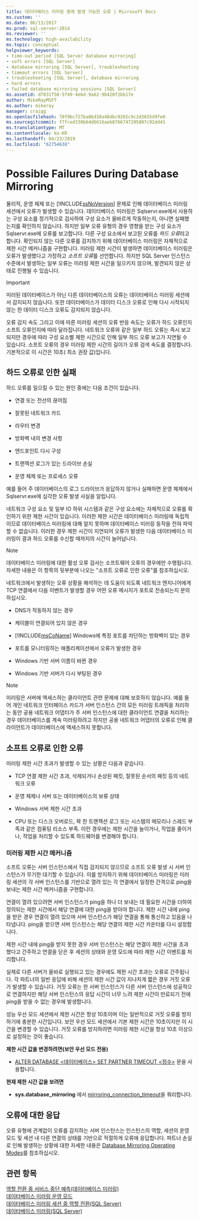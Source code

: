 ```yaml
---
title: 데이터베이스 미러링 중에 발생 가능한 오류 | Microsoft Docs
ms.custom: ''
ms.date: 06/13/2017
ms.prod: sql-server-2014
ms.reviewer: ''
ms.technology: high-availability
ms.topic: conceptual
helpviewer_keywords:
- time-out period [SQL Server database mirroring]
- soft errors [SQL Server]
- database mirroring [SQL Server], troubleshooting
- timeout errors [SQL Server]
- troubleshooting [SQL Server], database mirroring
- hard errors
- failed database mirroring sessions [SQL Server]
ms.assetid: d7031f58-5f49-4e6d-9a62-9b420f2bb17e
author: MikeRayMSFT
ms.author: mikeray
manager: craigg
ms.openlocfilehash: 70f9bc727ba86d10a48dbc9265c9c2d3655d9fe0
ms.sourcegitcommit: f7fced330b64d6616aeb8766747295807c92dd41
ms.translationtype: MT
ms.contentlocale: ko-KR
ms.lasthandoff: 04/23/2019
ms.locfileid: "62754638"
---
```

# <a name="possible-failures-during-database-mirroring"></a>Possible Failures During Database Mirroring
  물리적, 운영 체제 또는 [!INCLUDE[ssNoVersion](../../includes/ssnoversion-md.md)] 문제로 인해 데이터베이스 미러링 세션에서 오류가 발생할 수 있습니다. 데이터베이스 미러링은 Sqlservr.exe에서 사용하는 구성 요소를 정기적으로 검사하여 구성 요소가 올바르게 작동하는지, 아니면 실패했는지를 확인하지 않습니다. 하지만 일부 오류 유형의 경우 영향을 받는 구성 요소가 Sqlservr.exe에 오류를 보고합니다. 다른 구성 요소에서 보고된 오류를 *하드 오류*라고 합니다. 확인되지 않는 다른 오류를 감지하기 위해 데이터베이스 미러링은 자체적으로 제한 시간 메커니즘을 구현합니다. 미러링 제한 시간이 발생하면 데이터베이스 미러링은 오류가 발생했다고 가정하고 *소프트 오류*를 선언합니다. 하지만 SQL Server 인스턴스 수준에서 발생하는 일부 오류는 미러링 제한 시간을 일으키지 않으며, 발견되지 않은 상태로 진행될 수 있습니다.  
  
> [!IMPORTANT]  
>  미러된 데이터베이스가 아닌 다른 데이터베이스의 오류는 데이터베이스 미러링 세션에서 감지되지 않습니다. 또한 데이터베이스가 데이터 디스크 오류로 인해 다시 시작되지 않는 한 데이터 디스크 오류도 감지되지 않습니다.  
  
 오류 감지 속도 그리고 이에 따른 미러링 세션의 오류 반응 속도는 오류가 하드 오류인지 소프트 오류인지에 따라 달라집니다. 네트워크 오류와 같은 일부 하드 오류는 즉시 보고되지만 경우에 따라 구성 요소별 제한 시간으로 인해 일부 하드 오류 보고가 지연될 수 있습니다. 소프트 오류의 경우 미러링 제한 시간의 길이가 오류 검색 속도를 결정합니다. 기본적으로 이 시간은 10초( 최소 권장 값)입니다.  
  
## <a name="failures-due-to-hard-errors"></a>하드 오류로 인한 실패  
 하드 오류를 일으킬 수 있는 원인 중에는 다음 조건이 있습니다.  
  
-   연결 또는 전선의 끊어짐  
  
-   잘못된 네트워크 카드  
  
-   라우터 변경  
  
-   방화벽 내의 변경 사항  
  
-   엔드포인트 다시 구성  
  
-   트랜잭션 로그가 있는 드라이브 손실  
  
-   운영 체제 또는 프로세스 오류  
  
 예를 들어 주 데이터베이스의 로그 드라이브가 응답하지 않거나 실패하면 운영 체제에서 Sqlservr.exe에 심각한 오류 발생 사실을 알립니다.  
  
 네트워크 구성 요소 및 일부 IO 하위 시스템과 같은 구성 요소에는 자체적으로 오류를 확인하기 위한 제한 시간이 있습니다. 이러한 제한 시간은 데이터베이스 미러링에 독립적이므로 데이터베이스 미러링에 대해 알지 못하며 데이터베이스 미러링 동작을 전혀 파악할 수 없습니다. 이러한 경우 제한 시간이 지연되어 오류가 발생한 다음 데이터베이스 미러링이 결과 하드 오류를 수신할 때까지의  시간이 늘어납니다.  
  
> [!NOTE]  
>  데이터베이스 미러링에 대한 활성 오류 검사는 소프트웨어 오류의 경우에만 수행됩니다. 자세한 내용은 이 항목의 뒷부분에 나오는 "소프트 오류로 인한 오류"를 참조하십시오.  
  
 네트워크에서 발생하는 오류 상황을 해석하는 데 도움이 되도록 네트워크 엔지니어에게 TCP 연결에서 다음 이벤트가 발생할 경우 어떤 오류 메시지가 포트로 전송되는지 문의하십시오.  
  
-   DNS가 작동하지 않는 경우  
  
-   케이블이 연결되어 있지 않은 경우  
  
-   [!INCLUDE[msCoName](../../includes/msconame-md.md)] Windows에 특정 포트를 차단하는 방화벽이 있는 경우  
  
-   포트를 모니터링하는 애플리케이션에서 오류가 발생한 경우  
  
-   Windows 기반 서버 이름이 바뀐 경우  
  
-   Windows 기반 서버가 다시 부팅된 경우  
  
> [!NOTE]  
>  미러링은 서버에 액세스하는 클라이언트 관련 문제에 대해 보호하지 않습니다. 예를 들어 개인 네트워크 인터페이스 카드가 서버 인스턴스 간의 모든 미러링 트래픽을 처리하는 동안 공용 네트워크 어댑터가 주 서버 인스턴스에 대한 클라이언트 연결을 처리하는 경우 데이터베이스를 계속 미러링하려고 하지만 공용 네트워크 어댑터의 오류로 인해 클라이언트가 데이터베이스에 액세스하지 못합니다.  
  
## <a name="failures-due-to-soft-errors"></a>소프트 오류로 인한 오류  
 미러링 제한 시간 초과가 발생할 수 있는 상황은 다음과 같습니다.  
  
-   TCP 연결 제한 시간 초과, 삭제되거나 손상된 패킷, 잘못된 순서의 패킷 등의 네트워크 오류  
  
-   운영 체제나 서버 또는 데이터베이스의 보류 상태  
  
-   Windows 서버 제한 시간 초과  
  
-   CPU 또는 디스크 오버로드, 꽉 찬 트랜잭션 로그 또는 시스템의 메모리나 스레드 부족과 같은 컴퓨팅 리소스 부족. 이런 경우에는 제한 시간을 늘이거나, 작업을 줄이거나, 작업을 처리할 수 있도록 하드웨어를 변경해야 합니다.  
  
### <a name="the-mirroring-time-out-mechanism"></a>미러링 제한 시간 메커니즘  
 소프트 오류는 서버 인스턴스에서 직접 감지되지 않으므로 소프트 오류 발생 시 서버 인스턴스가 무기한 대기할 수 있습니다. 이를 방지하기 위해 데이터베이스 미러링은 미러링 세션의 각 서버 인스턴스를 기반으로 열려 있는 각 연결에서 일정한 간격으로 ping을 보내는 제한 시간 메커니즘을 구현합니다.  
  
 연결이 열려 있으려면 서버 인스턴스가 ping을 하나 더 보내는 데 필요한 시간을 더하여 정의되는 제한 시간에서 해당 연결에 대한 ping을 받아야 합니다. 제한 시간 내에 ping을 받은 경우 연결이 열려 있으며 서버 인스턴스가 해당 연결을 통해 통신하고 있음을 나타냅니다. ping을 받으면 서버 인스턴스는 해당 연결의 제한 시간 카운터를 다시 설정합니다.  
  
 제한 시간 내에 ping을 받지 못한 경우 서버 인스턴스는 해당 연결이 제한 시간을 초과했다고 간주하고 연결을 닫은 후 세션의 상태와 운영 모드에 따라 제한 시간 이벤트를 처리합니다.  
  
 실제로 다른 서버가 올바로 실행되고 있는 경우에도 제한 시간 초과는 오류로 간주됩니다. 각 파트너의 일반 응답에 비해 세션의 제한 시간 값이 지나치게 짧은 경우 거짓 오류가 발생할 수 있습니다. 거짓 오류는 한 서버 인스턴스가 다른 서버 인스턴스에 성공적으로 연결하지만 해당 서버 인스턴스의 응답 시간이 너무 느려 제한 시간이 만료되기 전에 ping을 받을 수 없는 경우에 발생합니다.  
  
 성능 우선 모드 세션에서 제한 시간은 항상 10초이며 이는 일반적으로 거짓 오류를 방지하기에 충분한 시간입니다. 보안 우선 모드 세션에서 기본 제한 시간은 10초이지만 이 시간을 변경할 수 있습니다. 거짓 오류를 방지하려면 미러링 제한 시간을 항상 10초 이상으로 설정하는 것이 좋습니다.  
  
 **제한 시간 값을 변경하려면(보안 우선 모드 전용)**  
  
-   [ALTER DATABASE \<데이터베이스> SET PARTNER TIMEOUT \<정수>](/sql/t-sql/statements/alter-database-transact-sql) 문을 사용합니다.  
  
 **현재 제한 시간 값을 보려면**  
  
-   **sys.database_mirroring** 에서 [mirroring_connection_timeout](/sql/relational-databases/system-catalog-views/sys-database-mirroring-transact-sql)을 쿼리합니다.  
  
## <a name="responding-to-an-error"></a>오류에 대한 응답  
 오류 유형에 관계없이 오류를 감지하는 서버 인스턴스는 인스턴스의 역할, 세션의 운영 모드 및 세션 내 다른 연결의 상태를 기반으로 적절하게 오류에 응답합니다. 파트너 손실로 인해 발생하는 상황에 대한 자세한 내용은 [Database Mirroring Operating Modes](database-mirroring-operating-modes.md)를 참조하십시오.  
  
## <a name="see-also"></a>관련 항목  
 [역할 전환 중 서비스 중단 예측&#40;데이터베이스 미러링&#41;](estimate-the-interruption-of-service-during-role-switching-database-mirroring.md)   
 [데이터베이스 미러링 운영 모드](database-mirroring-operating-modes.md)   
 [데이터베이스 미러링 세션 중 역할 전환&#40;SQL Server&#41;](role-switching-during-a-database-mirroring-session-sql-server.md)   
 [데이터베이스 미러링&#40;SQL Server&#41;](database-mirroring-sql-server.md)  
  
  
